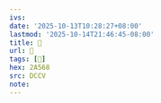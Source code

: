 ```yaml
---
ivs:
date: '2025-10-13T10:28:27+08:00'
lastmod: '2025-10-14T21:46:45-08:00'
title: 􅠬
url: 􅠬
tags: [𪕨]
hex: 2A568
src: DCCV
note:
---
```

